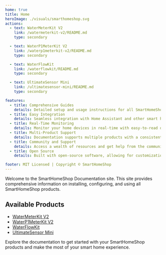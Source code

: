 ```yaml
---
home: true
title: Home
heroImage: ./visuals/smarthomeshop.svg
actions:
  - text: WaterMeterKit V2
    link: /watermeterkit-v2/README.md
    type: secondary

  - text: WaterP1MeterKit V2
    link: /waterp1meterkit-v2/README.md
    type: secondary

  - text: WaterFlowKit
    link: /waterflowkit/README.md
    type: secondary

  - text: UltimateSensor Mini
    link: /ultimatesensor-mini/README.md
    type: secondary

features:
  - title: Comprehensive Guides
    details: Detailed setup and usage instructions for all SmartHomeShop products.
  - title: Easy Integration
    details: Seamless integration with Home Assistant and other smart home platforms.
  - title: Real-Time Monitoring
    details: Monitor your home devices in real-time with easy-to-read dashboards.
  - title: Multi-Product Support
    details: Documentation supports multiple products with a consistent and intuitive structure.
  - title: Community and Support
    details: Access a wealth of resources and get help from the community and official support.
  - title: Open Source
    details: Built with open-source software, allowing for customization and community contributions.

footer: MIT Licensed | Copyright © SmartHomeShop
---
```


Welcome to the SmartHomeShop Documentation site. This site provides comprehensive information on installing, configuring, and using all SmartHomeShop products.

## Available Products

- [WaterMeterKit V2](watermeterkit-v2/README.md)
- [WaterP1MeterKit V2](waterp1meterkit-v2/README.md)
- [WaterFlowKit](waterflowkit/README.md)
- [UltimateSensor Mini](ultimatesensor-mini/README.md)

Explore the documentation to get started with your SmartHomeShop products and make the most of your smart home experience.